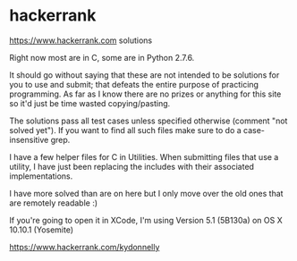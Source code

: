 # hackerrank
https://www.hackerrank.com solutions

Right now most are in C, some are in Python 2.7.6.

It should go without saying that these are not intended to be solutions for you to use and submit; that defeats the entire purpose of practicing programming. As far as I know there are no prizes or anything for this site so it'd just be time wasted copying/pasting.

The solutions pass all test cases unless specified otherwise (comment "not solved yet"). If you want to find all such files make sure to do a case-insensitive grep.

I have a few helper files for C in Utilities. When submitting files that use a utility, I have just been replacing the includes with their associated implementations.

I have more solved than are on here but I only move over the old ones that are remotely readable :)

If you're going to open it in XCode, I'm using Version 5.1 (5B130a) on OS X 10.10.1 (Yosemite)

https://www.hackerrank.com/kydonnelly
